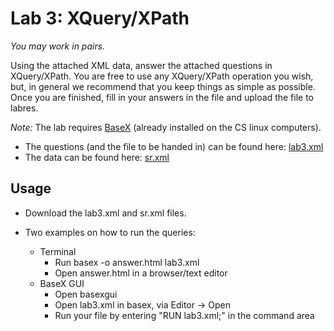 # Lab 3: XQuery/XPath

*You may work in pairs.*

Using the attached XML data, answer the attached questions in XQuery/XPath. You
are free to use any XQuery/XPath operation you wish, but, in general we
recommend that you keep things as simple as possible. Once you are finished,
fill in your answers in the file and upload the file to labres.


*Note:* The lab requires [BaseX](http://basex.org/) (already installed on the CS linux computers).


* The questions (and the file to be handed in) can be found here: [lab3.xml](lab3.xml)
* The data can be found here: [sr.xml](sr.xml)

## Usage

* Download the lab3.xml and sr.xml files.

* Two examples on how to run the queries:
    * Terminal
        * Run basex -o answer.html lab3.xml
        * Open answer.html in a browser/text editor
    * BaseX GUI
        * Open basexgui
        * Open lab3.xml in basex, via Editor -> Open
        * Run your file by entering "RUN lab3.xml;" in the command area
